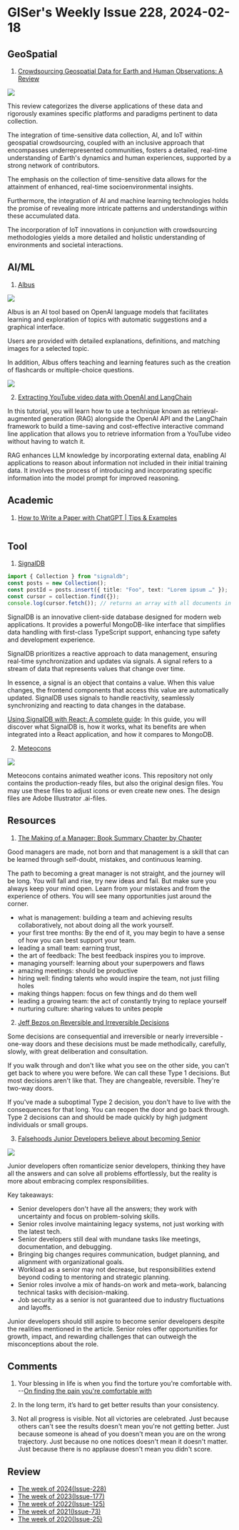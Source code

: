 # GISer's Weekly Issue 228, 2024-02-18

## GeoSpatial

1. [Crowdsourcing Geospatial Data for Earth and Human Observations: A Review](https://spj.science.org/doi/10.34133/remotesensing.0105)

![](https://spj.science.org/cms/10.34133/remotesensing.0105/asset/2b32cb78-b34c-421c-b3af-7aa306ea4a14/assets/graphic/remotesensing.0105.fig.001.jpg)

This review categorizes the diverse applications of these data and rigorously examines specific platforms and paradigms pertinent to data collection.

The integration of time-sensitive data collection, AI, and IoT within geospatial crowdsourcing, coupled with an inclusive approach that encompasses underrepresented communities, fosters a detailed, real-time understanding of Earth's dynamics and human experiences, supported by a strong network of contributors.

The emphasis on the collection of time-sensitive data allows for the attainment of enhanced, real-time socioenvironmental insights.

Furthermore, the integration of AI and machine learning technologies holds the promise of revealing more intricate patterns and understandings within these accumulated data.

The incorporation of IoT innovations in conjunction with crowdsourcing methodologies yields a more detailed and holistic understanding of environments and societal interactions.

## AI/ML

1. [Albus](https://albus.org/)

![](https://the-decoder.com/wp-content/uploads/2023/06/Albus-title-1-1200x705.jpg)

Albus is an AI tool based on OpenAI language models that facilitates learning and exploration of topics with automatic suggestions and a graphical interface.

Users are provided with detailed explanations, definitions, and matching images for a selected topic.

In addition, Albus offers teaching and learning features such as the creation of flashcards or multiple-choice questions.

![](https://the-decoder.com/wp-content/uploads/2023/06/Albus-test-770x610.jpg)

2. [Extracting YouTube video data with OpenAI and LangChain](https://blog.logrocket.com/extracting-youtube-video-data-openai-langchain/)

In this tutorial, you will learn how to use a technique known as retrieval-augmented generation (RAG) alongside the OpenAI API and the LangChain framework to build a time-saving and cost-effective interactive command line application that allows you to retrieve information from a YouTube video without having to watch it.

RAG enhances LLM knowledge by incorporating external data, enabling AI applications to reason about information not included in their initial training data. It involves the process of introducing and incorporating specific information into the model prompt for improved reasoning.

## Academic

1. [How to Write a Paper with ChatGPT | Tips & Examples](https://www.scribbr.com/ai-tools/chatgpt-research-paper/)

![]()

## Tool

1. [SignalDB](https://github.com/maxnowack/signaldb)

```ts
import { Collection } from "signaldb";
const posts = new Collection();
const postId = posts.insert({ title: "Foo", text: "Lorem ipsum …" });
const cursor = collection.find({});
console.log(cursor.fetch()); // returns an array with all documents in the collection
```

SignalDB is an innovative client-side database designed for modern web applications. It provides a powerful MongoDB-like interface that simplifies data handling with first-class TypeScript support, enhancing type safety and development experience.

SignalDB prioritizes a reactive approach to data management, ensuring real-time synchronization and updates via signals. A signal refers to a stream of data that represents values that change over time.

In essence, a signal is an object that contains a value. When this value changes, the frontend components that access this value are automatically updated. SignalDB uses signals to handle reactivity, seamlessly synchronizing and reacting to data changes in the database.

[Using SignalDB with React: A complete guide](https://blog.logrocket.com/using-signaldb-react/): In this guide, you will discover what SignalDB is, how it works, what its benefits are when integrated into a React application, and how it compares to MongoDB.

2. [Meteocons](https://github.com/basmilius/weather-icons)

![](https://github.com/basmilius/weather-icons/raw/dev/header.png)

Meteocons contains animated weather icons. This repository not only contains the production-ready files, but also the original design files. You may use these files to adjust icons or even create new ones. The design files are Adobe Illustrator .ai-files.

## Resources

1. [The Making of a Manager: Book Summary Chapter by Chapter](https://www.runn.io/blog/the-making-of-a-manager-summary)

Good managers are made, not born and that management is a skill that can be learned through self-doubt, mistakes, and continuous learning.

The path to becoming a great manager is not straight, and the journey will be long. You will fall and rise, try new ideas and fail. But make sure you always keep your mind open. Learn from your mistakes and from the experience of others. You will see many opportunities just around the corner.

- what is management: building a team and achieving results collaboratively, not about doing all the work yourself.
- your first tree months: By the end of it, you may begin to have a sense of how you can best support your team.
- leading a small team: earning trust,
- the art of feedback: The best feedback inspires you to improve.
- managing yourself: learning about your superpowers and flaws
- amazing meetings: should be productive
- hiring well: finding talents who would inspire the team, not just filling holes
- making things happen: focus on few things and do them well
- leading a growing team: the act of constantly trying to replace yourself
- nurturing culture: sharing values to unites people

2. [Jeff Bezos on Reversible and Irreversible Decisions](https://fs.blog/reversible-irreversible-decisions/)

Some decisions are consequential and irreversible or nearly irreversible - one-way doors and these decisions must be made methodically, carefully, slowly, with great deliberation and consultation.

If you walk through and don't like what you see on the other side, you can't get back to where you were before. We can call these Type 1 decisions. But most decisions aren't like that. They are changeable, reversible. They're two-way doors.

If you've made a suboptimal Type 2 decision, you don't have to live with the consequences for that long. You can reopen the door and go back through. Type 2 decisions can and should be made quickly by high judgment individuals or small groups.

3. [Falsehoods Junior Developers believe about becoming Senior](https://vadimkravcenko.com/shorts/falsehoods-junior-developers-believe-about-becoming-senior/)

![](https://vadimkravcenko.com/wp-content/uploads/2024/02/image-2-1024x1002.png)

Junior developers often romanticize senior developers, thinking they have all the answers and can solve all problems effortlessly, but the reality is more about embracing complex responsibilities.

Key takeaways:

- Senior developers don't have all the answers; they work with uncertainty and focus on problem-solving skills.
- Senior roles involve maintaining legacy systems, not just working with the latest tech.
- Senior developers still deal with mundane tasks like meetings, documentation, and debugging.
- Bringing big changes requires communication, budget planning, and alignment with organizational goals.
- Workload as a senior may not decrease, but responsibilities extend beyond coding to mentoring and strategic planning.
- Senior roles involve a mix of hands-on work and meta-work, balancing technical tasks with decision-making.
- Job security as a senior is not guaranteed due to industry fluctuations and layoffs.

Junior developers should still aspire to become senior developers despite the realities mentioned in the article. Senior roles offer opportunities for growth, impact, and rewarding challenges that can outweigh the misconceptions about the role.

## Comments

1. Your blessing in life is when you find the torture you're comfortable with. --[On finding the pain you're comfortable with](https://www.youtube.com/watch?v=MaSvlSHNJEk)

2. In the long term, it’s hard to get better results than your consistency.

3. Not all progress is visible. Not all victories are celebrated. Just because others can't see the results doesn't mean you're not getting better. Just because someone is ahead of you doesn't mean you are on the wrong trajectory. Just because no one notices doesn't mean it doesn't matter. Just because there is no applause doesn't mean you didn't score.

## Review

- [The week of 2024(Issue-228)](../2024/issue-228.md)
- [The week of 2023(Issue-177)](../2023/issue-177.md)
- [The week of 2022(Issue-125)](../2022/issue-125.md)
- [The week of 2021(Issue-73)](../2021/issue-73.md)
- [The week of 2020(Issue-25)](../2020/issue-25.md)
